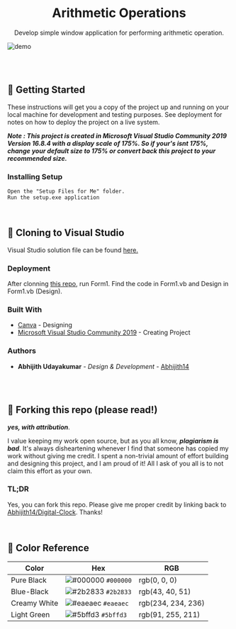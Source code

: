 <h1 align="center">
  Arithmetic Operations
</h1>
<p align="center">
  Develop simple window application for performing arithmetic operation.
</p>

![demo](https://raw.githubusercontent.com/Abhijith14/VB.NET-PROJECTS/tree/master/ArithmeticOperations/readme_assets/ArithOp.png)

<br>
<br>


## 📕 Getting Started

These instructions will get you a copy of the project up and running on your local machine for development and testing purposes. See deployment for notes on how to deploy the project on a live system.

_**Note : This project is created in Microsoft Visual Studio Community 2019 Version 16.8.4 with a display scale of 175%. So if your's isnt 175%, change your default size to 175% or convert back this project to your recommended size.**_

### Installing Setup


```
Open the "Setup Files for Me" folder.
Run the setup.exe application
```

<br>

## 🔧 Cloning to Visual Studio

Visual Studio solution file can be found [here.](https://github.com/Abhijith14/Digital-Clock/tree/master/Project/Digital%20Clock)


### Deployment

After clonning [this repo](https://github.com/Abhijith14/Digital-Clock), run Form1. Find the code in Form1.vb and Design in Form1.vb (Design).

### Built With

* [Canva](https://www.canva.com/) - Designing
* [Microsoft Visual Studio Community 2019](https://visualstudio.microsoft.com/downloads/) - Creating Project


### Authors

* **Abhijith Udayakumar** - *Design & Development* - [Abhijith14](https://github.com/Abhijith14)

<br>
<br>

## 🚨 Forking this repo (please read!)

_**yes, with attribution**_.

I value keeping my work open source, but as you all know, _**plagiarism is bad**_. It's always disheartening whenever I find that someone has copied my work without giving me credit. I spent a non-trivial amount of effort building and designing this project, and I am proud of it! All I ask of you all is to not claim this effort as your own.


### TL;DR

Yes, you can fork this repo. Please give me proper credit by linking back to [Abhijith14/Digital-Clock](https://github.com/Abhijith14/Digital-Clock). Thanks!

<br>

## 🎨 Color Reference

| Color          | Hex                                                                | RGB		                 |
| -------------- | ------------------------------------------------------------------ |	---------------------- |
| Pure Black     | ![#000000](https://via.placeholder.com/10/000000?text=+) `#000000` |	rgb(0, 0, 0)	         |
| Blue-Black     | ![#2b2833](https://via.placeholder.com/10/2b2833?text=+) `#2b2833` |	rgb(43, 40, 51)        |
| Creamy White   | ![#eaeaec](https://via.placeholder.com/10/eaeaec?text=+) `#eaeaec` |	rgb(234, 234, 236)     |
| Light Green    | ![#5bffd3](https://via.placeholder.com/10/5bffd3?text=+) `#5bffd3` |	rgb(91, 255, 211)      |